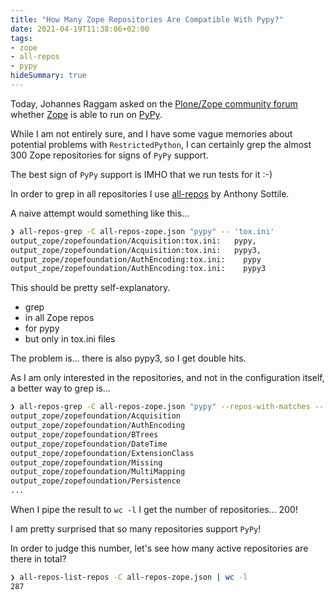```yaml
---
title: "How Many Zope Repositories Are Compatible With Pypy?"
date: 2021-04-19T11:38:06+02:00
tags:
- zope
- all-repos
- pypy
hideSummary: true
---
```


Today, Johannes Raggam asked on the [Plone/Zope community forum](https://community.plone.org/t/zope-plone-on-pypy/13726)
whether [Zope](https://github.com/zopefoundation/Zope) is able to run on [PyPy](https://www.pypy.org/).

While I am not entirely sure,
and I have some vague memories about potential problems with `RestrictedPython`,
I can certainly grep the almost 300 Zope repositories for signs of `PyPy` support.

The best sign of `PyPy` support is IMHO that we run tests for it :-)

In order to grep in all repositories I use [all-repos](https://github.com/asottile/all-repos) by Anthony Sottile.

A naive attempt would something like this...

```bash
❯ all-repos-grep -C all-repos-zope.json "pypy" -- 'tox.ini'
output_zope/zopefoundation/Acquisition:tox.ini:   pypy,
output_zope/zopefoundation/Acquisition:tox.ini:   pypy3,
output_zope/zopefoundation/AuthEncoding:tox.ini:    pypy
output_zope/zopefoundation/AuthEncoding:tox.ini:    pypy3
```

This should be pretty self-explanatory.
- grep
- in all Zope repos
- for pypy
- but only in tox.ini files

The problem is... there is also pypy3, so I get double hits.

As I am only interested in the repositories,
and not in the configuration itself,
a better way to grep is...

```bash
❯ all-repos-grep -C all-repos-zope.json "pypy" --repos-with-matches -- 'tox.ini'
output_zope/zopefoundation/Acquisition
output_zope/zopefoundation/AuthEncoding
output_zope/zopefoundation/BTrees
output_zope/zopefoundation/DateTime
output_zope/zopefoundation/ExtensionClass
output_zope/zopefoundation/Missing
output_zope/zopefoundation/MultiMapping
output_zope/zopefoundation/Persistence
...
```

When I pipe the result to `wc -l` I get the number of repositories... 200!

I am pretty surprised that so many repositories support `PyPy`!

In order to judge this number,
let's see how many active repositories are there in total?

```bash
❯ all-repos-list-repos -C all-repos-zope.json | wc -l
287
```
